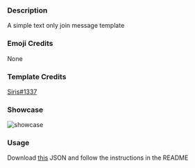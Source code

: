### Description

A simple text only join message template

### Emoji Credits

None

### Template Credits

[Siris#1337](https://discord.com/users/581451736305106985)

### Showcase

![showcase](assets/simple.png 'Showcase')

### Usage

Download [this](assets/simple.json) JSON and follow the instructions in the README
